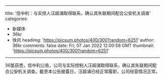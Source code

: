 
---
title: '信中利：与实控人汪超涌取得联系，确认其失联期间配合公安机关调查'
categories: 
 - 新媒体
 - 36kr
 - 快讯
headimg: 'https://picsum.photos/400/300?random=6251'
author: 36kr
comments: false
date: Fri, 07 Jan 2022 12:00:56 GMT
thumbnail: 'https://picsum.photos/400/300?random=6251'
---

<div>   
36氪获悉，信中利公告，公司与实际控制人汪超涌取得联系，确认其失联期间配合公安机关调查。截至本公告披露日，汪超涌已经正常履职，公司经营情况正常。  
</div>
            